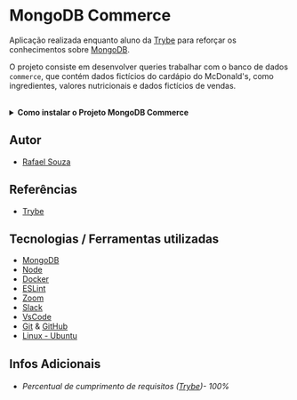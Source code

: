 # MongoDB Commerce

Aplicação realizada enquanto aluno da [Trybe](https://www.betrybe.com/) para reforçar os conhecimentos sobre [MongoDB](https://www.mongodb.com/).

O projeto consiste em desenvolver queries trabalhar com o banco de dados `commerce`, que contém dados fictícios do cardápio do McDonald's, como ingredientes, valores nutricionais e dados fictícios de vendas. 

<br>

<details>
  <summary><strong>Como instalar o Projeto MongoDB Commerce</strong></summary><br />

## Instalação
 
<hr>
 
### Rodando a aplicação via [Docker](https://www.docker.com/)

> - :warning: Antes de começar, seu docker-compose precisa estar na versão 1.29 ou superior. [Veja aqui](https://www.digitalocean.com/community/tutorials/how-to-install-and-use-docker-compose-on-ubuntu-20-04-pt) ou [na documentação](https://docs.docker.com/compose/install/) como instalá-lo. No primeiro artigo, você pode substituir onde está com `1.26.0` por `1.29.2`.

> - :warning: Caso opte por utilizar o Docker, **TODOS** os comandos disponíveis no `package.json` (npm start, npm test, npm run dev, ...) devem ser executados **DENTRO** do container, ou seja, no terminal que aparece após a execução do comando `docker exec` citado acima

> - :warning: Se você se deparar com o erro abaixo, quer dizer que sua aplicação já esta utilizando a `porta 3000`, seja com outro processo do Node.js (que você pode parar com o comando `killall node`) ou algum container! Neste caso você pode parar o container com o comando `docker stop <nome-do-container>`

<br>

- Clone o repositório `git@github.com:Rafael-Souza-97/mongodb-commerce.git`:

```bash
git clone git@github.com:Rafael-Souza-97/mongodb-commerce.git
```

<br>

- Entre na pasta do repositório que você acabou de clonar:

```bash
cd mongodb-commerce
```

<br>

- Rode o serviço `node` com o comando `docker-compose up -d`:

 > - Esse serviço irá inicializar um container chamado `trybers_and_dragonsb`.
 > - A partir daqui você pode rodar o container via CLI ou abri-lo no VS Code.
 
```bash
docker-compose up -d
```

<br>

- Use o comando `docker exec -it Commerce bash`:

 > - Ele te dará acesso ao terminal interativo do container criado pelo compose, que está rodando em segundo plano.

```bash
docker exec -it Commerce bash
```

<br>

- Instale as depëndencias, caso necessário, com `npm install` (dentro do bash do container):

```bash
npm install
```

<br>
<hr>
 
### Rodando a aplicação SEM [Docker](https://www.docker.com/)

 > :warning: Para rodar a aplicação desta forma, obrigatoriamente você deve ter o [Node](https://nodejs.org/en/) instalado em seu computador.
 
<br>

- Clone o repositório `git@github.com:Rafael-Souza-97/dungeons-and-dragons.git`:

```bash
git clone git@github.com:Rafael-Souza-97/dungeons-and-dragons.git
```

<br>

- Entre na pasta do repositório que você acabou de clonar:

```bash
cd dungeons-and-dragons
```

- Instale as depëndencias com `npm install`:

```bash
npm install
```

 > Execute a aplicação com `npm start`:
 
 ```bash
npm start
```

<hr>

<br>

</details>
  
## Autor

- [Rafael Souza](https://github.com/Rafael-Souza-97)

## Referências

 - [Trybe](https://www.betrybe.com/)

## Tecnologias / Ferramentas utilizadas

- [MongoDB](https://www.mongodb.com/)
- [Node](https://nodejs.org/en/)
- [Docker](https://www.docker.com/)
- [ESLint](https://eslint.org/)
- [Zoom](https://zoom.us/)
- [Slack](https://slack.com/intl/pt-br/)
- [VsCode](https://code.visualstudio.com/)
- [Git](https://git-scm.com/) & [GitHub](https://github.com/)
- [Linux - Ubuntu](https://ubuntu.com/)

## Infos Adicionais

- ###### Percentual de cumprimento de requisitos ([Trybe](https://www.betrybe.com/))- 100%
